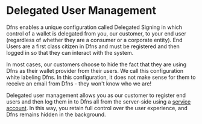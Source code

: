 # Delegated User Management

Dfns enables a unique configuration called Delegated Signing in which control of a wallet is delegated from you, our customer, to your end user (regardless of whether they are a consumer or a corporate entity).  End Users are a first class citizen in Dfns and must be registered and then logged in so that they can interact with the system.&#x20;

In most cases, our customers choose to hide the fact that they are using Dfns as their wallet provider from their users.  We call this configuration white labeling Dfns.  In this configuration, it does not make sense for them to receive an email from Dfns - they won't know who we are!

Delegated user management allows you as our customer to register end users and then log them in to Dfns all from the server-side using a [service account](../service-account-management/).  In this way, you retain full control over the user experience, and Dfns remains hidden in the background.&#x20;

